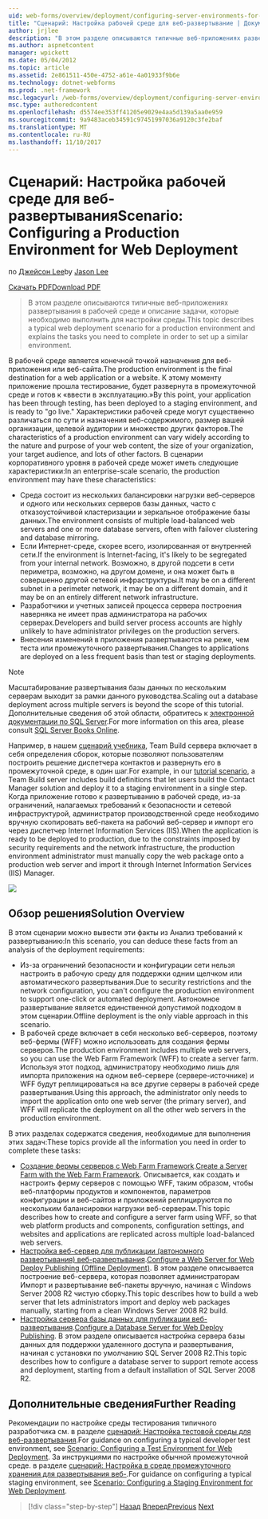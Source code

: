 ```yaml
---
uid: web-forms/overview/deployment/configuring-server-environments-for-web-deployment/scenario-configuring-a-production-environment-for-web-deployment
title: "Сценарий: Настройка рабочей среде для веб-развертывание | Документы Microsoft"
author: jrjlee
description: "В этом разделе описываются типичные веб-приложениях развертывания в рабочей среде и описание задачи, которые необходимо выполнить для настройки аналогичное..."
ms.author: aspnetcontent
manager: wpickett
ms.date: 05/04/2012
ms.topic: article
ms.assetid: 2e861511-450e-4752-a61e-4a01933f9b6e
ms.technology: dotnet-webforms
ms.prod: .net-framework
msc.legacyurl: /web-forms/overview/deployment/configuring-server-environments-for-web-deployment/scenario-configuring-a-production-environment-for-web-deployment
msc.type: authoredcontent
ms.openlocfilehash: d5574ee353ff41205e9029e4aa5d139a5aa0e959
ms.sourcegitcommit: 9a9483aceb34591c97451997036a9120c3fe2baf
ms.translationtype: MT
ms.contentlocale: ru-RU
ms.lasthandoff: 11/10/2017
---
```

<a name="scenario-configuring-a-production-environment-for-web-deployment"></a><span data-ttu-id="9c488-103">Сценарий: Настройка рабочей среде для веб-развертывания</span><span class="sxs-lookup"><span data-stu-id="9c488-103">Scenario: Configuring a Production Environment for Web Deployment</span></span>
====================
<span data-ttu-id="9c488-104">по [Джейсон Lee](https://github.com/jrjlee)</span><span class="sxs-lookup"><span data-stu-id="9c488-104">by [Jason Lee](https://github.com/jrjlee)</span></span>

[<span data-ttu-id="9c488-105">Скачать PDF</span><span class="sxs-lookup"><span data-stu-id="9c488-105">Download PDF</span></span>](https://msdnshared.blob.core.windows.net/media/MSDNBlogsFS/prod.evol.blogs.msdn.com/CommunityServer.Blogs.Components.WeblogFiles/00/00/00/63/56/8130.DeployingWebAppsInEnterpriseScenarios.pdf)

> <span data-ttu-id="9c488-106">В этом разделе описываются типичные веб-приложениях развертывания в рабочей среде и описание задачи, которые необходимо выполнить для настройки среды.</span><span class="sxs-lookup"><span data-stu-id="9c488-106">This topic describes a typical web deployment scenario for a production environment and explains the tasks you need to complete in order to set up a similar environment.</span></span>


<span data-ttu-id="9c488-107">В рабочей среде является конечной точкой назначения для веб-приложения или веб-сайта.</span><span class="sxs-lookup"><span data-stu-id="9c488-107">The production environment is the final destination for a web application or a website.</span></span> <span data-ttu-id="9c488-108">К этому моменту приложение прошла тестирование, будет развернута в промежуточной среде и готов к «ввести в эксплуатацию.»</span><span class="sxs-lookup"><span data-stu-id="9c488-108">By this point, your application has been through testing, has been deployed to a staging environment, and is ready to "go live."</span></span> <span data-ttu-id="9c488-109">Характеристики рабочей среде могут существенно различаться по сути и назначения веб-содержимого, размер вашей организации, целевой аудитории и множество других факторов.</span><span class="sxs-lookup"><span data-stu-id="9c488-109">The characteristics of a production environment can vary widely according to the nature and purpose of your web content, the size of your organization, your target audience, and lots of other factors.</span></span> <span data-ttu-id="9c488-110">В сценарии корпоративного уровня в рабочей среде может иметь следующие характеристики:</span><span class="sxs-lookup"><span data-stu-id="9c488-110">In an enterprise-scale scenario, the production environment may have these characteristics:</span></span>

- <span data-ttu-id="9c488-111">Среда состоит из нескольких балансировки нагрузки веб-серверов и одного или нескольких серверов базы данных, часто с отказоустойчивой кластеризации и зеркальное отображение базы данных.</span><span class="sxs-lookup"><span data-stu-id="9c488-111">The environment consists of multiple load-balanced web servers and one or more database servers, often with failover clustering and database mirroring.</span></span>
- <span data-ttu-id="9c488-112">Если Интернет-среде, скорее всего, изолированная от внутренней сети.</span><span class="sxs-lookup"><span data-stu-id="9c488-112">If the environment is Internet-facing, it's likely to be segregated from your internal network.</span></span> <span data-ttu-id="9c488-113">Возможно, в другой подсети в сети периметра, возможно, на другом домене, и она может быть в совершенно другой сетевой инфраструктуры.</span><span class="sxs-lookup"><span data-stu-id="9c488-113">It may be on a different subnet in a perimeter network, it may be on a different domain, and it may be on an entirely different network infrastructure.</span></span>
- <span data-ttu-id="9c488-114">Разработчики и учетных записей процесса сервера построения наверняка не имеет прав администратора на рабочих серверах.</span><span class="sxs-lookup"><span data-stu-id="9c488-114">Developers and build server process accounts are highly unlikely to have administrator privileges on the production servers.</span></span>
- <span data-ttu-id="9c488-115">Внесения изменений в приложения развертываются на реже, чем теста или промежуточного развертывания.</span><span class="sxs-lookup"><span data-stu-id="9c488-115">Changes to applications are deployed on a less frequent basis than test or staging deployments.</span></span>

> [!NOTE]
> <span data-ttu-id="9c488-116">Масштабирование развертывания базы данных по нескольким серверам выходит за рамки данного руководства.</span><span class="sxs-lookup"><span data-stu-id="9c488-116">Scaling out a database deployment across multiple servers is beyond the scope of this tutorial.</span></span> <span data-ttu-id="9c488-117">Дополнительные сведения об этой области, обратитесь к [электронной документации по SQL Server](https://technet.microsoft.com/en-us/library/ms130214.aspx).</span><span class="sxs-lookup"><span data-stu-id="9c488-117">For more information on this area, please consult [SQL Server Books Online](https://technet.microsoft.com/en-us/library/ms130214.aspx).</span></span>


<span data-ttu-id="9c488-118">Например, в нашем [сценарий учебника](../deploying-web-applications-in-enterprise-scenarios/enterprise-web-deployment-scenario-overview.md), Team Build сервера включает в себя определения сборок, которые позволяют пользователям построить решение диспетчера контактов и развернуть его в промежуточной среде, в один шаг.</span><span class="sxs-lookup"><span data-stu-id="9c488-118">For example, in our [tutorial scenario](../deploying-web-applications-in-enterprise-scenarios/enterprise-web-deployment-scenario-overview.md), a Team Build server includes build definitions that let users build the Contact Manager solution and deploy it to a staging environment in a single step.</span></span> <span data-ttu-id="9c488-119">Когда приложение готово к развертыванию в рабочей среде, из-за ограничений, налагаемых требований к безопасности и сетевой инфраструктурой, администратор производственной среде необходимо вручную скопировать веб-пакета на рабочий веб-сервер и импорт его через диспетчер Internet Information Services (IIS).</span><span class="sxs-lookup"><span data-stu-id="9c488-119">When the application is ready to be deployed to production, due to the constraints imposed by security requirements and the network infrastructure, the production environment administrator must manually copy the web package onto a production web server and import it through Internet Information Services (IIS) Manager.</span></span>

![](scenario-configuring-a-production-environment-for-web-deployment/_static/image1.png)

## <a name="solution-overview"></a><span data-ttu-id="9c488-120">Обзор решения</span><span class="sxs-lookup"><span data-stu-id="9c488-120">Solution Overview</span></span>

<span data-ttu-id="9c488-121">В этом сценарии можно вывести эти факты из Анализ требований к развертыванию:</span><span class="sxs-lookup"><span data-stu-id="9c488-121">In this scenario, you can deduce these facts from an analysis of the deployment requirements:</span></span>

- <span data-ttu-id="9c488-122">Из-за ограничений безопасности и конфигурации сети нельзя настроить в рабочую среду для поддержки одним щелчком или автоматического развертывания.</span><span class="sxs-lookup"><span data-stu-id="9c488-122">Due to security restrictions and the network configuration, you can't configure the production environment to support one-click or automated deployment.</span></span> <span data-ttu-id="9c488-123">Автономное развертывание является единственной допустимой подходом в этом сценарии.</span><span class="sxs-lookup"><span data-stu-id="9c488-123">Offline deployment is the only viable approach in this scenario.</span></span>
- <span data-ttu-id="9c488-124">В рабочей среде включает в себя несколько веб-серверов, поэтому веб-фермы (WFF) можно использовать для создания фермы серверов.</span><span class="sxs-lookup"><span data-stu-id="9c488-124">The production environment includes multiple web servers, so you can use the Web Farm Framework (WFF) to create a server farm.</span></span> <span data-ttu-id="9c488-125">Используя этот подход, администратору необходимо лишь для импорта приложения на одном веб-сервере (сервере-источнике) и WFF будут реплицироваться на все другие серверы в рабочей среде развертывания.</span><span class="sxs-lookup"><span data-stu-id="9c488-125">Using this approach, the administrator only needs to import the application onto one web server (the primary server), and WFF will replicate the deployment on all the other web servers in the production environment.</span></span>

<span data-ttu-id="9c488-126">В этих разделах содержатся сведения, необходимые для выполнения этих задач:</span><span class="sxs-lookup"><span data-stu-id="9c488-126">These topics provide all the information you need in order to complete these tasks:</span></span>

- <span data-ttu-id="9c488-127">[Создание фермы серверов с Web Farm Framework](configuring-a-database-server-for-web-deploy-publishing.md).</span><span class="sxs-lookup"><span data-stu-id="9c488-127">[Create a Server Farm with the Web Farm Framework](configuring-a-database-server-for-web-deploy-publishing.md).</span></span> <span data-ttu-id="9c488-128">Описывается, как создать и настроить ферму серверов с помощью WFF, таким образом, чтобы веб-платформы продуктов и компонентов, параметров конфигурации и веб-сайтов и приложений реплицируются по нескольким балансировки нагрузки веб-серверам.</span><span class="sxs-lookup"><span data-stu-id="9c488-128">This topic describes how to create and configure a server farm using WFF, so that web platform products and components, configuration settings, and websites and applications are replicated across multiple load-balanced web servers.</span></span>
- <span data-ttu-id="9c488-129">[Настройка веб-сервер для публикации (автономного развертывания) веб-развертывания](configuring-a-web-server-for-web-deploy-publishing-offline-deployment.md).</span><span class="sxs-lookup"><span data-stu-id="9c488-129">[Configure a Web Server for Web Deploy Publishing (Offline Deployment)](configuring-a-web-server-for-web-deploy-publishing-offline-deployment.md).</span></span> <span data-ttu-id="9c488-130">В этом разделе описывается построение веб-сервера, которая позволяет администраторам Импорт и развертывание веб-пакеты вручную, начиная с Windows Server 2008 R2 чистую сборку.</span><span class="sxs-lookup"><span data-stu-id="9c488-130">This topic describes how to build a web server that lets administrators import and deploy web packages manually, starting from a clean Windows Server 2008 R2 build.</span></span>
- <span data-ttu-id="9c488-131">[Настройка сервера базы данных для публикации веб-развертывания](configuring-a-database-server-for-web-deploy-publishing.md).</span><span class="sxs-lookup"><span data-stu-id="9c488-131">[Configure a Database Server for Web Deploy Publishing](configuring-a-database-server-for-web-deploy-publishing.md).</span></span> <span data-ttu-id="9c488-132">В этом разделе описывается настройка сервера базы данных для поддержки удаленного доступа и развертывания, начиная с установки по умолчанию SQL Server 2008 R2.</span><span class="sxs-lookup"><span data-stu-id="9c488-132">This topic describes how to configure a database server to support remote access and deployment, starting from a default installation of SQL Server 2008 R2.</span></span>

## <a name="further-reading"></a><span data-ttu-id="9c488-133">Дополнительные сведения</span><span class="sxs-lookup"><span data-stu-id="9c488-133">Further Reading</span></span>

<span data-ttu-id="9c488-134">Рекомендации по настройке среды тестирования типичного разработчика см. в разделе [сценарий: Настройка тестовой среды для веб-развертывания](scenario-configuring-a-test-environment-for-web-deployment.md).</span><span class="sxs-lookup"><span data-stu-id="9c488-134">For guidance on configuring a typical developer test environment, see [Scenario: Configuring a Test Environment for Web Deployment](scenario-configuring-a-test-environment-for-web-deployment.md).</span></span> <span data-ttu-id="9c488-135">За инструкциями по настройке обычной промежуточной среде. в разделе [сценарий: Настройка в среде промежуточного хранения для развертывания веб-](scenario-configuring-a-staging-environment-for-web-deployment.md).</span><span class="sxs-lookup"><span data-stu-id="9c488-135">For guidance on configuring a typical staging environment, see [Scenario: Configuring a Staging Environment for Web Deployment](scenario-configuring-a-staging-environment-for-web-deployment.md).</span></span>

>[!div class="step-by-step"]
<span data-ttu-id="9c488-136">[Назад](scenario-configuring-a-staging-environment-for-web-deployment.md)
[Вперед](configuring-a-web-server-for-web-deploy-publishing-remote-agent.md)</span><span class="sxs-lookup"><span data-stu-id="9c488-136">[Previous](scenario-configuring-a-staging-environment-for-web-deployment.md)
[Next](configuring-a-web-server-for-web-deploy-publishing-remote-agent.md)</span></span>
